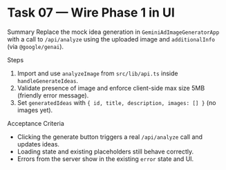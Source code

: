 # Task 07 — Wire Phase 1 in UI

Summary
Replace the mock idea generation in `GeminiAdImageGeneratorApp` with a call to `/api/analyze` using the uploaded image and `additionalInfo` (via `@google/genai`).

Steps
1) Import and use `analyzeImage` from `src/lib/api.ts` inside `handleGenerateIdeas`.
2) Validate presence of image and enforce client-side max size 5MB (friendly error message).
3) Set `generatedIdeas` with `{ id, title, description, images: [] }` (no images yet).

Acceptance Criteria
- Clicking the generate button triggers a real `/api/analyze` call and updates ideas.
- Loading state and existing placeholders still behave correctly.
- Errors from the server show in the existing `error` state and UI.
